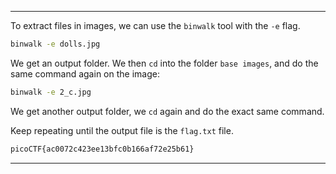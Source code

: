 
---

To extract files in images, we can use the `binwalk` tool with the `-e` flag.

```bash
binwalk -e dolls.jpg
```

We get an output folder. We then `cd` into the folder `base images`, and do the same command again on the image:

```bash
binwalk -e 2_c.jpg
```

We get another output folder, we `cd` again and do the exact same command.

Keep repeating until the output file is the `flag.txt` file.

```bash
picoCTF{ac0072c423ee13bfc0b166af72e25b61}
```

---
